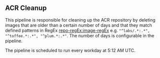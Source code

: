 ## ACR Cleanup
This pipeline is responsible for cleaning up the ACR repository by deleting images that are older than a certain number 
of days and that they match defined patterns in RegEx <repo-regEx:image-regEx> e.g. `"^labs/.*:.*", "^toffee.*:.*", "^plum.*:.*"`. 
The number of days is configurable in the pipeline.

The pipeline is scheduled to run every workday at 5:12 AM UTC.